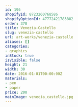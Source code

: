 ```yaml
---
id: 196
shopifyId: 8723260768586
shopifyOptionId: 47772421783882
order: 378
title: Venezia-Castello
slug: venezia-castello
url: art-works/venezia-castello
aliases: []
categories:
- graphics
inStock: true
isVisible: false
height: 21
width: 30
date: 2016-01-01T00:00:00Z
materials:
- pen
- paper
price: 200
mainImage: venecia_castello.jpg
---
```

